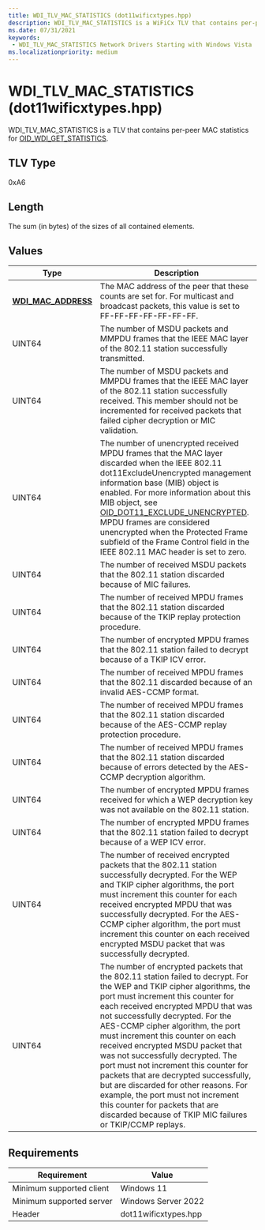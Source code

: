 ```yaml
---
title: WDI_TLV_MAC_STATISTICS (dot11wificxtypes.hpp)
description: WDI_TLV_MAC_STATISTICS is a WiFiCx TLV that contains per-peer MAC statistics for OID_WDI_GET_STATISTICS.
ms.date: 07/31/2021
keywords:
 - WDI_TLV_MAC_STATISTICS Network Drivers Starting with Windows Vista
ms.localizationpriority: medium
---
```


# WDI\_TLV\_MAC\_STATISTICS (dot11wificxtypes.hpp)


WDI\_TLV\_MAC\_STATISTICS is a TLV that contains per-peer MAC statistics for [OID\_WDI\_GET\_STATISTICS](./oid-wdi-get-statistics.md).

## TLV Type


0xA6

## Length


The sum (in bytes) of the sizes of all contained elements.

## Values

|Type|Description|
|--- |--- |
|[**WDI_MAC_ADDRESS**](/windows-hardware/drivers/ddi/dot11wificxintf/ns-dot11wificxintf-wdi_mac_address)|The MAC address of the peer that these counts are set for. For multicast and broadcast packets, this value is set to FF-FF-FF-FF-FF-FF-FF.|
|UINT64|The number of MSDU packets and MMPDU frames that the IEEE MAC layer of the 802.11 station successfully transmitted.|
|UINT64|The number of MSDU packets and MMPDU frames that the IEEE MAC layer of the 802.11 station successfully received. This member should not be incremented for received packets that failed cipher decryption or MIC validation.|
|UINT64|The number of unencrypted received MPDU frames that the MAC layer discarded when the IEEE 802.11 dot11ExcludeUnencrypted management information base (MIB) object is enabled. For more information about this MIB object, see [OID_DOT11_EXCLUDE_UNENCRYPTED](oid-dot11-exclude-unencrypted.md). MPDU frames are considered unencrypted when the Protected Frame subfield of the Frame Control field in the IEEE 802.11 MAC header is set to zero.|
|UINT64|The number of received MSDU packets that the 802.11 station discarded because of MIC failures.|
|UINT64|The number of received MPDU frames that the 802.11 station discarded because of the TKIP replay protection procedure.|
|UINT64|The number of encrypted MPDU frames that the 802.11 station failed to decrypt because of a TKIP ICV error.|
|UINT64|The number of received MPDU frames that the 802.11 discarded because of an invalid AES-CCMP format.|
|UINT64|The number of received MPDU frames that the 802.11 station discarded because of the AES-CCMP replay protection procedure.|
|UINT64|The number of received MPDU frames that the 802.11 station discarded because of errors detected by the AES-CCMP decryption algorithm.|
|UINT64|The number of encrypted MPDU frames received for which a WEP decryption key was not available on the 802.11 station.|
|UINT64|The number of encrypted MPDU frames that the 802.11 station failed to decrypt because of a WEP ICV error.|
|UINT64|The number of received encrypted packets that the 802.11 station successfully decrypted. For the WEP and TKIP cipher algorithms, the port must increment this counter for each received encrypted MPDU that was successfully decrypted. For the AES-CCMP cipher algorithm, the port must increment this counter on each received encrypted MSDU packet that was successfully decrypted.|
|UINT64|The number of encrypted packets that the 802.11 station failed to decrypt. For the WEP and TKIP cipher algorithms, the port must increment this counter for each received encrypted MPDU that was not successfully decrypted. For the AES-CCMP cipher algorithm, the port must increment this counter on each received encrypted MSDU packet that was not successfully decrypted. The port must not increment this counter for packets that are decrypted successfully, but are discarded for other reasons. For example, the port must not increment this counter for packets that are discarded because of TKIP MIC failures or TKIP/CCMP replays.| 

## Requirements

|Requirement|Value|
|--- |--- |
|Minimum supported client|Windows 11|
|Minimum supported server|Windows Server 2022|
|Header|dot11wificxtypes.hpp|

